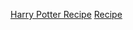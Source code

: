 [Harry Potter Recipe](https://github.com/courtneysprouse/github102-room-10/blob/main/harry_potter.md)
[Recipe](https://www.foodnetwork.com/recipes/banana-bread-recipe-1969572)

